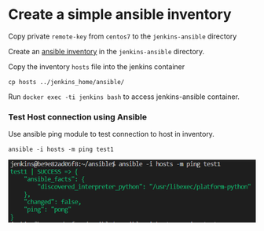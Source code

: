 # Create a simple ansible inventory

Copy private `remote-key` from `centos7` to the `jenkins-ansible` directory

Create an [ansible inventory](https://github.com/Kolawole-Ikeoluwa-Joshua/auto-m8/blob/main/scripts/jenkins-ansible/hosts) in the `jenkins-ansible` directory.

Copy the inventory `hosts` file into the jenkins container

```
cp hosts ../jenkins_home/ansible/
```

Run `docker exec -ti jenkins bash` to access jenkins-ansible container.

### Test Host connection using Ansible

Use ansible ping module to test connection to host in inventory.

```
ansible -i hosts -m ping test1
```
![ping-inventory](https://github.com/Kolawole-Ikeoluwa-Joshua/auto-m8/blob/9ee1523c1a09d4c40799ddea3a59f5a9c644244f/docs/images/ping%20server%20in%20ansible%20inventory.png)

